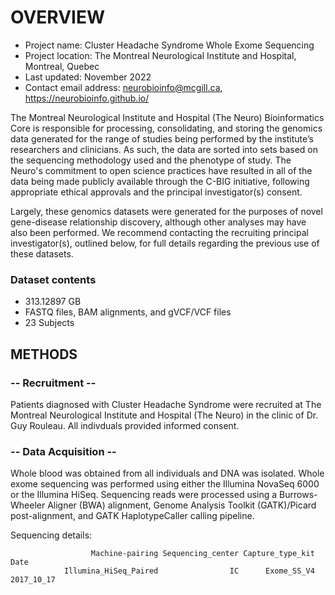 # OVERVIEW

- Project name: Cluster Headache Syndrome Whole Exome Sequencing
- Project location: The Montreal Neurological Institute and Hospital, Montreal, Quebec
- Last updated: November 2022
- Contact email address: neurobioinfo@mcgill.ca, https://neurobioinfo.github.io/

The Montreal Neurological Institute and Hospital (The Neuro) Bioinformatics Core is responsible for processing, consolidating, and storing the genomics data generated for the range of studies being performed by the institute’s researchers and clinicians. As such, the data are sorted into sets based on the sequencing methodology used and the phenotype of study. The Neuro's commitment to open science practices have resulted in all of the data being made publicly available through the C-BIG initiative, following appropriate ethical approvals and the principal investigator(s) consent.

Largely, these genomics datasets were generated for the purposes of novel gene-disease relationship discovery, although other analyses may have also been performed. We recommend contacting the recruiting principal investigator(s), outlined below, for full details regarding the previous use of these datasets.

### Dataset contents
- 313.12897 GB
- FASTQ files, BAM alignments, and gVCF/VCF files
- 23 Subjects

## METHODS

### -- Recruitment --
Patients diagnosed with Cluster Headache Syndrome were recruited at The Montreal Neurological Institute and Hospital (The Neuro) in the clinic of Dr. Guy Rouleau. All indivduals provided informed consent.

### -- Data Acquisition --
Whole blood was obtained from all individuals and DNA was isolated. Whole exome sequencing was performed using either the Illumina NovaSeq 6000 or the Illumina HiSeq. Sequencing reads were processed using a Burrows-Wheeler Aligner (BWA) alignment, Genome Analysis Toolkit (GATK)/Picard post-alignment, and GATK HaplotypeCaller calling pipeline.

Sequencing details: 
 
                      Machine-pairing Sequencing_center Capture_type_kit       Date
                Illumina_HiSeq_Paired                IC      Exome_SS_V4 2017_10_17
